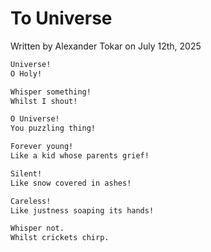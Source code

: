 # To Universe

Written by Alexander Tokar on July 12th, 2025

```txt
Universe!
O Holy!

Whisper something!
Whilst I shout!

O Universe!
You puzzling thing!

Forever young!
Like a kid whose parents grief!

Silent!
Like snow covered in ashes!

Careless!
Like justness soaping its hands!

Whisper not.
Whilst crickets chirp.
```
